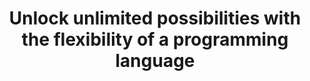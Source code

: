 ---
title: 'Unlock unlimited possibilities with the flexibility of a programming language'
description: Ballerina, being a full-fledged programming language, provides greater flexibility and intuitiveness to developers to create custom solutions to meet their requirements. Ballerina is data-oriented and knows JSON, XML, tabular, stream, etc. data. JSON and XML syntax is compatible with Ballerina syntax, enabling you to work directly with familiar syntax with additional compile-time validation. Ballerina understands JSON and XML values and provides a wide range of functionality to efficiently construct and manipulate JSON and XML data. Ballerina also supports a powerful SQL-like query syntax which facilitates working with and manipulating data easily and intuitively.
image: ''
---